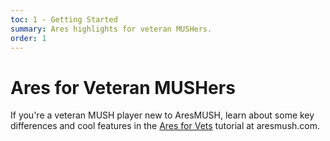 ```yaml
---
toc: 1 - Getting Started
summary: Ares highlights for veteran MUSHers.
order: 1
---
```


# Ares for Veteran MUSHers

If you're a veteran MUSH player new to AresMUSH, learn about some key differences and cool features in the [Ares for Vets](https://aresmush.com/tutorials/play/ares-for-vets.html) tutorial at aresmush.com.